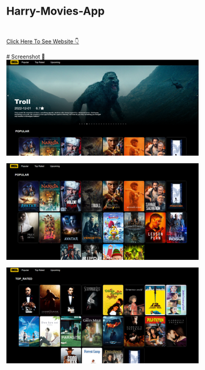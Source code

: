 # Harry-Movies-App
<br>
<br>
<a href="https://harrymoviesapp.netlify.app/">Click Here To See Website 👇</a>
<br>
<br>
# Screenshot 📸
<br>
<img src="pic.png" />
<br>
<br>
<img src="pic1.png" />
<br>
<br>
<img src="pic2.png" />
